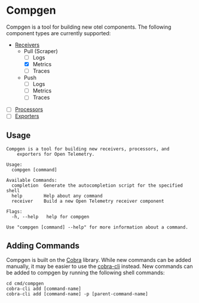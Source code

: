 # Compgen

Compgen is a tool for building new otel components. The following component types are currently supported:

- [Receivers](https://opentelemetry.io/docs/collector/configuration/#receivers)
  - Pull (Scraper)
    - [ ] Logs
    - [x] Metrics
    - [ ] Traces
  - Push
    - [ ] Logs
    - [ ] Metrics
    - [ ] Traces
- [ ] [Processors](https://opentelemetry.io/docs/collector/configuration/#processors)
- [ ] [Exporters](https://opentelemetry.io/docs/collector/configuration/#exporters)

## Usage

    Compgen is a tool for building new receivers, processors, and 
        exporters for Open Telemetry.

    Usage:
      compgen [command]

    Available Commands:
      completion  Generate the autocompletion script for the specified shell
      help        Help about any command
      receiver    Build a new Open Telemetry receiver component

    Flags:
      -h, --help   help for compgen

    Use "compgen [command] --help" for more information about a command.

## Adding Commands

Compgen is built on the [Cobra](https://github.com/spf13/cobra) library. While new commands can be added manually, it may be easier to use the [cobra-cli](https://github.com/spf13/cobra-cli/blob/main/README.md) instead. New commands can be added to compgen by running the following shell commands:

    cd cmd/compgen
    cobra-cli add [command-name]
    cobra-cli add [command-name] -p [parent-command-name]

